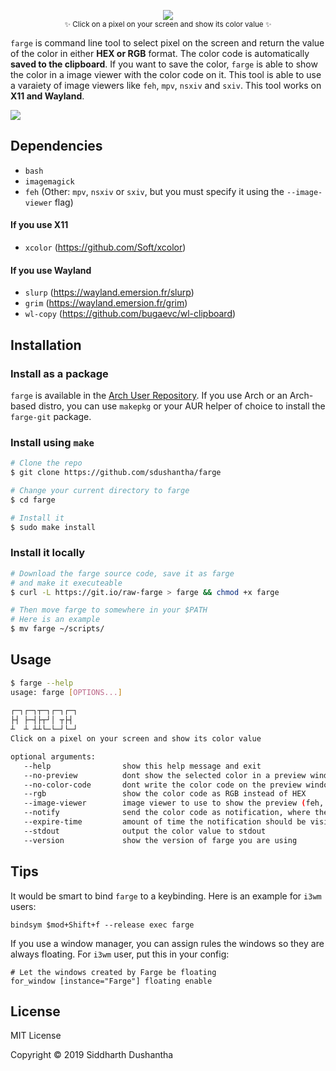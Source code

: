 <p align="center"><img src="extra/farge_logo.png"><br><sub>✨ Click on a pixel on your screen and show its color value ✨</sub></p>

```farge``` is command line tool to select pixel on the screen and return the
value of the color in either **HEX or RGB** format. The color code is
automatically **saved to the clipboard**. If you want to save the color, 
```farge``` is able to show the color in a image viewer with the color code on
it. This tool is able to use a varaiety of image viewers like ```feh```,
```mpv```, ```nsxiv``` and ```sxiv```. This tool works on **X11 and Wayland**.

<p align="left">
<img src="extra/farge.gif">
</a>
</p>


## Dependencies
- ```bash```
- ```imagemagick```
- ```feh``` (Other: ```mpv```, ```nsxiv``` or ```sxiv```, but you must specify it using the ```--image-viewer``` flag)
#### If you use X11
- ```xcolor``` (https://github.com/Soft/xcolor)
#### If you use Wayland
- ```slurp``` (https://wayland.emersion.fr/slurp)
- ```grim```  (https://wayland.emersion.fr/grim)
- ```wl-copy```  (https://github.com/bugaevc/wl-clipboard)



## Installation

### Install as a package
```farge``` is available in the [Arch User Repository](https://aur.archlinux.org/packages/farge-git). If you use Arch or an Arch-based distro, you can use ```makepkg``` or your AUR helper of choice to install the ```farge-git``` package.

### Install using ```make```
```bash
# Clone the repo
$ git clone https://github.com/sdushantha/farge

# Change your current directory to farge
$ cd farge

# Install it
$ sudo make install
```

### Install it locally

```bash
# Download the farge source code, save it as farge
# and make it executeable
$ curl -L https://git.io/raw-farge > farge && chmod +x farge

# Then move farge to somewhere in your $PATH
# Here is an example
$ mv farge ~/scripts/
```

## Usage
```bash
$ farge --help
usage: farge [OPTIONS...]
 
┌─┐┌─┐┬─┐┌─┐┌─┐
├┤ ├─┤├┬┘│ ┬├┤ 
┴  ┴ ┴┴└─└─┘└─┘
Click on a pixel on your screen and show its color value

optional arguments:
   --help                show this help message and exit
   --no-preview          dont show the selected color in a preview window
   --no-color-code       dont write the color code on the preview window
   --rgb                 show the color code as RGB instead of HEX
   --image-viewer        image viewer to use to show the preview (feh, mpv, nsxiv, sxiv)
   --notify              send the color code as notification, where the icon is the selected color
   --expire-time         amount of time the notification should be visible, in milliseconds
   --stdout              output the color value to stdout
   --version             show the version of farge you are using
```

## Tips
It would be smart to bind `farge` to a keybinding. Here is an example for `i3wm` users:
```
bindsym $mod+Shift+f --release exec farge
```

If you use a window manager, you can assign rules the windows so they are
always floating. For `i3wm` user, put this in your config:

```
# Let the windows created by Farge be floating
for_window [instance="Farge"] floating enable
```

## License
MIT License

Copyright © 2019 Siddharth Dushantha
